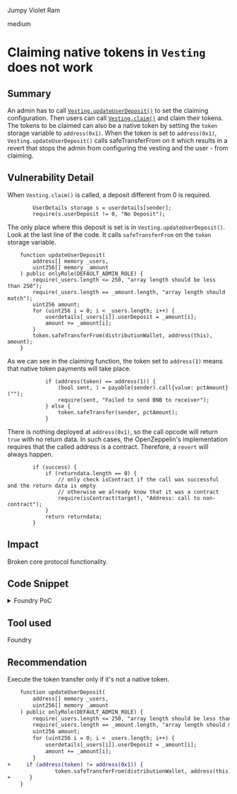 Jumpy Violet Ram

medium

# Claiming native tokens in `Vesting` does not work

## Summary
An admin has to call [`Vesting.updateUserDeposit()`](https://github.com/sherlock-audit/2024-03-zap-protocol/blob/c2ad35aa844899fa24f6ed0cbfcf6c7e611b061a/zap-contracts-labs/contracts/Vesting.sol#L53-L65) to set the  claiming configuration. Then users can call [`Vesting.claim()`](https://github.com/sherlock-audit/2024-03-zap-protocol/blob/c2ad35aa844899fa24f6ed0cbfcf6c7e611b061a/zap-contracts-labs/contracts/Vesting.sol#L67-L92) and claim their tokens. The tokens to be claimed can also be a native token by setting the `token` storage variable to `address(0x1)`. When the token is set to `address(0x1)`, `Vesting.updateUserDeposit()` calls safeTransferFrom on it which results in a revert that stops the admin from configuring the vesting and the user - from claiming.

## Vulnerability Detail
When `Vesting.claim()` is called, a deposit different from 0 is required.
```solidity
        UserDetails storage s = userdetails[sender];
        require(s.userDeposit != 0, "No Deposit");
```
The only place where this deposit is set is in `Vesting.updateUserDeposit()`. Look at the last line of the code. It calls `safeTransferFrom` on the `token` storage variable.

```solidity
    function updateUserDeposit(
        address[] memory _users,
        uint256[] memory _amount
    ) public onlyRole(DEFAULT_ADMIN_ROLE) {
        require(_users.length <= 250, "array length should be less than 250");
        require(_users.length == _amount.length, "array length should match");
        uint256 amount;
        for (uint256 i = 0; i < _users.length; i++) {
            userdetails[_users[i]].userDeposit = _amount[i];
            amount += _amount[i];
        }
        token.safeTransferFrom(distributionWallet, address(this), amount);
    }
```

As we can see in the claiming function, the token set to `address(1)` means that native token payments will take place.
```solidity
            if (address(token) == address(1)) {
                (bool sent, ) = payable(sender).call{value: pctAmount}("");
                require(sent, "Failed to send BNB to receiver");
            } else {
                token.safeTransfer(sender, pctAmount);
            }
```

There is nothing deployed at `address(0x1)`, so the call opcode will return `true` with no return data. In such cases, the OpenZeppelin's implementation requires that the called address is a contract. Therefore, a `revert` will always happen.

```solidity
        if (success) {
            if (returndata.length == 0) {
                // only check isContract if the call was successful and the return data is empty
                // otherwise we already know that it was a contract
                require(isContract(target), "Address: call to non-contract");
            }
            return returndata;
        }
```
## Impact
Broken core protocol functionality.

## Code Snippet
<details>

<summary>Foundry PoC</summary>


```solidity
// SPDX-License-Identifier: UNLICENSED
pragma solidity ^0.8.11;

import "forge-std/Test.sol";
import "../contracts/Vesting.sol";
import "../contracts/VestingFactory.sol";
import "@openzeppelin/contracts/token/ERC20/IERC20.sol";

contract VestingTest is Test {
     VestingFactory public factory;
     Vesting public vestingMaster;

    function setUp() public {
        vestingMaster = new Vesting();
        factory = new VestingFactory(address(vestingMaster));
        factory.setOperator(address(this));
    }

    function testVesting() public {
        uint128[2][] memory vestingPoints = _getVestingPoints();
        Vesting vestingContract = _deployVesting(address(0x1), address(this), vestingPoints);
       
        vm.expectRevert("Address: call to non-contract");
        _updateDeposits(vestingContract);
    }

    function _updateDeposits(Vesting _vestingContract) public {
        address[] memory users = new address[](1);
        uint256[] memory amounts = new uint256[](1);

        users[0] = address(0xb0b);
        amounts[0] = 2 ether;
        
        _vestingContract.updateUserDeposit(users, amounts);
    }

    function _deployVesting(address _token, address _wallet, uint128[2][] memory _vestingPoints) internal returns (Vesting){
        factory.createVestingSchedule(address(0), IERC20(_token), _wallet, _vestingPoints);
        return Vesting(0xffD4505B3452Dc22f8473616d50503bA9E1710Ac);
    }

    function _getVestingPoints() internal returns(uint128[2][] memory) {
        uint128[2][] memory vestingPoints = new uint128[2][](1);
        uint128[2] memory points;

        points[0] = uint128(block.timestamp);
        points[1] = 10000;

        vestingPoints[0] = points;

        return vestingPoints;
    } 
}
```

</details>


## Tool used

Foundry

## Recommendation
Execute the token transfer only if it's not a native token.

```diff
    function updateUserDeposit(
        address[] memory _users,
        uint256[] memory _amount
    ) public onlyRole(DEFAULT_ADMIN_ROLE) {
        require(_users.length <= 250, "array length should be less than 250");
        require(_users.length == _amount.length, "array length should match");
        uint256 amount;
        for (uint256 i = 0; i < _users.length; i++) {
            userdetails[_users[i]].userDeposit = _amount[i];
            amount += _amount[i];
        }
+     if (address(token) != address(0x1)) {
               token.safeTransferFrom(distributionWallet, address(this), amount);
+      }
    }
```
